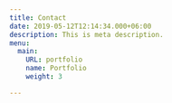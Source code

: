 ```yaml
---
title: Contact
date: 2019-05-12T12:14:34.000+06:00
description: This is meta description.
menu:
  main:
    URL: portfolio
    name: Portfolio
    weight: 3

---
```

